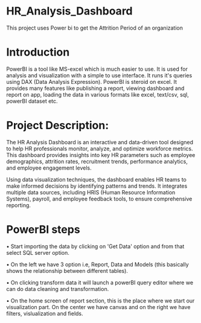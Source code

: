 # HR_Analysis_Dashboard
This project uses Power bi to get the Attrition Period of an organization

# Introduction
PowerBI is a tool like MS-excel which is much easier to use. It is used for analysis and visualization with a simple to use interface. It runs it's queries using DAX (Data Analysis Expression). PowerBI is steroid on excel. It provides many features like publishing a report, viewing dashboard and report on app, loading the data in various formats like excel, text/csv, sql, powerBI dataset etc.

# Project Description:
The HR Analysis Dashboard is an interactive and data-driven tool designed to help HR professionals monitor, analyze, and optimize workforce metrics. This dashboard provides insights into key HR parameters such as employee demographics, attrition rates, recruitment trends, performance analytics, and employee engagement levels.

Using data visualization techniques, the dashboard enables HR teams to make informed decisions by identifying patterns and trends. It integrates multiple data sources, including HRIS (Human Resource Information Systems), payroll, and employee feedback tools, to ensure comprehensive reporting.

# PowerBI steps
•	Start importing the data by clicking on 'Get Data' option and from that select SQL server option.

•	On the left we have 3 option i.e, Report, Data and Models (this basically shows the relationship between different tables).

•	On clicking transform data it will launch a powerBI query editor where we can do data cleaning and transformation.

•	On the home screen of report section, this is the place where we start our visualization part. On the center we have canvas and on the right we have filters, vislualization and fields.

